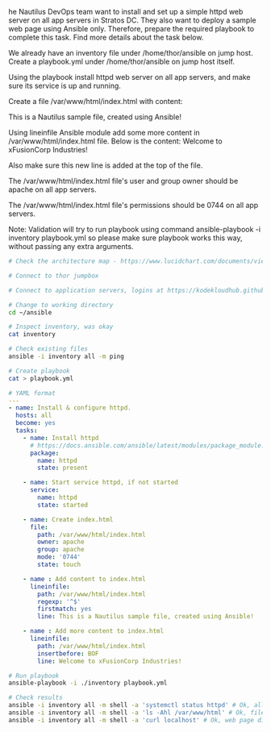 he Nautilus DevOps team want to install and set up a simple httpd web server on all app servers in Stratos DC. They also want to deploy a sample web page using Ansible only. Therefore, prepare the required playbook to complete this task. Find more details about the task below.

We already have an inventory file under /home/thor/ansible on jump host. Create a playbook.yml under /home/thor/ansible on jump host itself.

Using the playbook install httpd web server on all app servers, and make sure its service is up and running.

Create a file /var/www/html/index.html with content:

This is a Nautilus sample file, created using Ansible!

Using lineinfile Ansible module add some more content in /var/www/html/index.html file. Below is the content:
Welcome to xFusionCorp Industries!

Also make sure this new line is added at the top of the file.

The /var/www/html/index.html file's user and group owner should be apache on all app servers.

The /var/www/html/index.html file's permissions should be 0744 on all app servers.

Note: Validation will try to run playbook using command ansible-playbook -i inventory playbook.yml so please make sure playbook works this way, without passing any extra arguments.

```bash
# Check the architecture map - https://www.lucidchart.com/documents/view/58e22de2-c446-4b49-ae0f-db79a3318e97/0_0

# Connect to thor jumpbox

# Connect to application servers, logins at https://kodekloudhub.github.io/kodekloud-engineer/docs/projects/nautilus

# Change to working directory
cd ~/ansible

# Inspect inventory, was okay
cat inventory

# Check existing files
ansible -i inventory all -m ping

# Create playbook
cat > playbook.yml
```

```yaml
# YAML format
---
- name: Install & configure httpd.
  hosts: all
  become: yes
  tasks:
    - name: Install httpd
      # https://docs.ansible.com/ansible/latest/modules/package_module.html
      package:
        name: httpd
        state: present

    - name: Start service httpd, if not started
      service:
        name: httpd
        state: started

    - name: Create index.html
      file:
        path: /var/www/html/index.html
        owner: apache
        group: apache
        mode: '0744'
        state: touch

    - name : Add content to index.html
      lineinfile:
        path: /var/www/html/index.html
        regexp: '^$'
        firstmatch: yes
        line: This is a Nautilus sample file, created using Ansible!

    - name : Add more content to index.html
      lineinfile:
        path: /var/www/html/index.html
        insertbefore: BOF
        line: Welcome to xFusionCorp Industries!

```

```bash
# Run playbook
ansible-playbook -i ./inventory playbook.yml

# Check results
ansible -i inventory all -m shell -a 'systemctl status httpd' # Ok, all services running
ansible -i inventory all -m shell -a 'ls -Ahl /var/www/html' # Ok, file exists with apache: 0744
ansible -i inventory all -m shell -a 'curl localhost' # Ok, web page displayed correctly.
```
